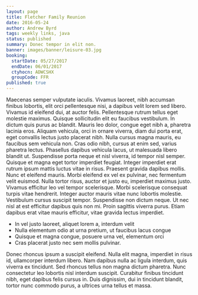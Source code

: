 ```yaml
---
layout: page
title: Fletcher Family Reunion
date: 2016-05-24
author: Andrew Byrd
tags: weekly links, java
status: published
summary: Donec tempor in elit non.
banner: images/banner/leisure-03.jpg
booking:
  startDate: 05/27/2017
  endDate: 06/01/2017
  ctyhocn: ADWCSHX
  groupCode: FFR
published: true
---
```

Maecenas semper vulputate iaculis. Vivamus laoreet, nibh accumsan finibus lobortis, elit orci pellentesque nisi, a dapibus velit lorem sed libero. Vivamus id eleifend dui, at auctor felis. Pellentesque rutrum tellus eget molestie maximus. Quisque sollicitudin elit eu faucibus vestibulum. In dictum quis purus ac blandit. Mauris leo dolor, congue eget nibh a, pharetra lacinia eros. Aliquam vehicula, orci in ornare viverra, diam dui porta erat, eget convallis lectus justo placerat nibh. Nulla cursus magna mauris, eu faucibus sem vehicula non. Cras odio nibh, cursus at enim sed, varius pharetra lectus. Phasellus dapibus vehicula lacus, ut malesuada libero blandit ut. Suspendisse porta neque et nisl viverra, id tempor nisl semper. Quisque et magna eget tortor imperdiet feugiat.
Integer imperdiet erat rutrum ipsum mattis luctus vitae in risus. Praesent gravida dapibus mollis. Nunc et eleifend mauris. Morbi eleifend ex vel ex pulvinar, nec fermentum velit euismod. Nulla tortor risus, auctor et justo eu, imperdiet maximus justo. Vivamus efficitur leo vel tempor scelerisque. Morbi scelerisque consequat turpis vitae hendrerit. Integer auctor mauris vitae nunc lobortis molestie. Vestibulum cursus suscipit tempor. Suspendisse non dictum neque. Ut nec nisl at est efficitur dapibus quis non mi. Proin sagittis viverra purus. Etiam dapibus erat vitae mauris efficitur, vitae gravida lectus imperdiet.

* In vel justo laoreet, aliquet lorem a, interdum velit
* Nulla elementum odio at urna pretium, ut faucibus lacus congue
* Quisque et magna congue, posuere urna vel, elementum orci
* Cras placerat justo nec sem mollis pulvinar.

Donec rhoncus ipsum a suscipit eleifend. Nulla elit magna, imperdiet in risus id, ullamcorper interdum libero. Nam dapibus nulla ac ligula interdum, quis viverra ex tincidunt. Sed rhoncus tellus non magna dictum pharetra. Nunc consectetur leo lobortis nisl interdum suscipit. Curabitur finibus tincidunt nibh, eget dapibus felis cursus in. Duis dignissim, dui in tincidunt blandit, tortor nunc commodo purus, a ultrices urna tellus et massa.
